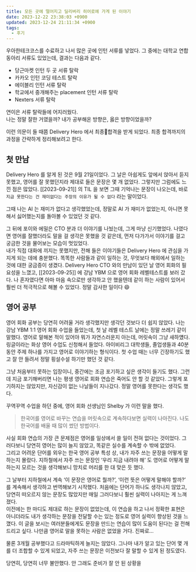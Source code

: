 ```yaml
---
title: 모든 곳에 떨어지고 딜리버리 히어로에 가게 된 이야기
date: 2023-12-22 23:38:03 +0900
updated: 2023-12-24 21:11:34 +0900
tags:
  - 후기
---
```


우아한테크코스를 수료하고 나서 많은 곳에 인턴 서류를 넣었다. 그 중에는 대학교 연합 동아리 서류도 있었는데, 결과는 다음과 같다. 

- 당근마켓 인턴 두 곳 서류 탈락
- 카카오 인턴 코딩 테스트 탈락
- 에이블리 인턴 서류 탈락
- 학교에서 중개해주는 placement 인턴 서류 탈락
- Nexters 서류 탈락

연이은 서류 탈락들에 어지러웠다.  
나는 정말 잘한 거였을까? 내가 공부해온 방향은, 옳은 방향이었을까? 

이런 의문이 들 때쯤 Delivery Hero 에서 최종합격을 받게 되었다. 최종 합격까지의 과정을 간략하게 정리해보려고 한다. 

## 첫 만남

Delivery Hero 를 알게 된 것은 9월 21일이었다. 그 날은 아쉽게도 앞에서 앉아서 듣지 못했고, 영어를 잘 못했던지라 제대로 들은 문장은 몇 개 없었다. 그렇지만 그럼에도 느낀 점은 많았다. [[2023-09-21]] 의 TIL 을 보면 그때 기억나는 문장이 나오는데, 바로 `지금 못한다는 건 재미없다는 주장의 이유가 될 수 없다` 라는 말이었다. 

그때 나는 AI 는 재미가 없다고 생각했었는데, 정말로 AI 가 재미가 없었는지, 아니면 못해서 싫어했는지를 돌아볼 수 있었던 것 같다.  

그 뒤에 포이와 에밀은 CTO 분과 더 이야기를 나눴는데, 그게 마냥 신기했었다. 나였다면 영어를 잘했더라도 말을 걸 생각은 못했을 것 같은데, 먼저 다가가서 이야기를 걸고 궁금한 것을 물어보는 모습이 멋있었다.  
내가 직접 대화에 끼지는 못했지만, 전해 들은 이야기들은 Delivery Hero 에 관심을 가지게 되는 데에 충분했다. 똑똑한 사람들과 같이 일하는 것, 무엇보다 해외에서 일하는 것에 대한 궁금증이 생겼다. Delivery Hero CTO 와의 만남이 있던 날 영어 회화의 필요성을 느꼈고, [[2023-09-25]] 에 강남 YBM 으로 영어 회화 레벨테스트를 보러 갔다. 나 혼자였다면 아마 마음 속으로만 생각하고 안 했을텐데 같이 하는 사람이 있어서 훨씬 더 적극적으로 해볼 수 있었다. 정말 감사한 일이다 😄

## 영어 공부

영어 회화 공부는 당연히 어려울 거라 생각했지만 생각던 것보다 더 쉽지 않았다. 나는 강남 YBM 1:1 영어 회화 수업을 들었는데, 첫 날 레벨 테스트 날에는 정말 쓰레기 같이 말했다. 영어로 말해본 적이 있어야 뭐가 자연스러운지 아는데, 머릿속이 그냥 새하얬다.  
링글이라는 화상 영어 수업도 신청해서 들었다. 아이비리그 대학생들, 졸업생들과 40분동안 주제 하나를 가지고 영어로 이야기하는 형식이다. 첫 수업 때는 너무 긴장하기도 했고 잘 안 들려서 정말 횡설수설 하기만 했던 것 같다.  

그냥 처음부터 못하는 입장이니, 중간에는 조금 포기하고 싶은 생각이 들기도 했다. 그런데 지금 포기해버리면 나는 평생 영어로 회화 연습은 죽어도 안 할 것 같았다. 그렇게 포기하지는 않았지만, 자신감이 없는 나날들이 지나갔다. 정말 영어를 못한다는 생각도 했다. 

꾸역꾸역 수업을 하던 중에, 영어 회화 선생님인 Shelby 가 이런 말을 했다.  

> 한국어를 영어로 바꾸는 연습을 머릿속으로 계속하다보면 실력이 나아진다. 나도 한국어를 배울 때 많이 썼던 방법이다. 

사실 회화 연습의 가장 큰 문제점은 영어를 일상에서 쓸 일이 전혀 없다는 것이었다. 그러다보니 당연히 영어는 많이 늘지 않았고, 똑같은 실수를 계속할 수 밖에 없었다.  
그리고 어려운 단어를 외우는 한국 영어 공부 특성 상, 내가 자주 쓰는 문장을 어떻게 말하는지 몰랐다. 지하철에서 자주 쓰는 문장인 ‘우리 지금 내려야 해’ 도 영어로 어떻게 말하는지 모르는 것을 생각해보니 망치로 머리를 한 대 맞은 듯 했다.  

그 날부터 지하철에서 계속 ‘이 문장은 영어로 뭘까?’, ‘이런 뜻은 어떻게 말해야 할까?’ 를 계속해서 생각하고 번역해보기 시작했다. 처음에는 단어가 하나도 생각나지 않았고, 당연히 떠오르지 않는 문장도 많았지만 매일 그러다보니 훨씬 실력이 나아지는 게 느껴졌다.  
이전에는 한 마디도 제대로 하는 문장이 없었는데, 이 연습을 하고 나서 정확한 표현은 아니더라도 내가 생각하는 문장을 전달할 수는 있는 정도로 영어 실력이 향상된 것을 느꼈다. 이 글을 보시는 여러분들에게도 문장을 만드는 연습이 많이 도움이 된다는 걸 전해드리고 싶다. 나만큼 영어로 말을 못하는 사람은 없었을 거다. 진짜로…

물론 3개월 공부했다고 드라마틱하게 늘지는 않았다. 그나마 내가 알고 있는 단어 몇 개를 더 조합할 수 있게 되었고, 자주 쓰는 문장은 이전보다 잘 말할 수 있게 된 정도였다.  

당연히, 당연히 너무 불안했다. 안 그래도 준비가 잘 안 된 상황을 